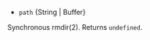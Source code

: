 <!-- YAML
added: v0.1.21
-->

* `path` {String | Buffer}

Synchronous rmdir(2). Returns `undefined`.

